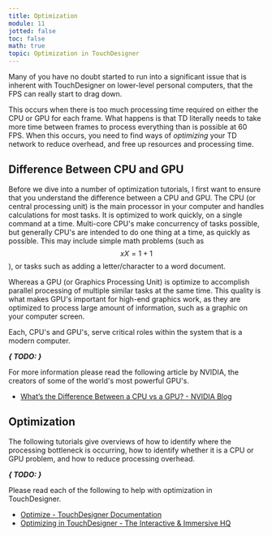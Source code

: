 ```yaml
---
title: Optimization
module: 11
jotted: false
toc: false
math: true
topic: Optimization in TouchDesigner
---
```


Many of you have no doubt started to run into a significant issue that is inherent with TouchDesigner on lower-level personal computers, that the FPS can really start to drag down.

This occurs when there is too much processing time required on either the CPU or GPU for each frame. What happens is that TD literally needs to take more time between frames to process everything than is possible at 60 FPS. When this occurs, you need to find ways of _optimizing_ your TD network to reduce overhead, and free up resources and processing time.

## Difference Between CPU and GPU

Before we dive into a number of optimization tutorials, I first want to ensure that you understand the difference between a CPU and GPU. The CPU (or central processing unit) is the main processor in your computer and handles calculations for most tasks. It is optimized to work quickly, on a single command at a time. Multi-core CPU's make concurrency of tasks possible, but generally CPU's are intended to do one thing at a time, as quickly as possible. This may include simple math problems (such as $$x X = 1 + 1$$), or tasks such as adding a letter/character to a word document.

Whereas a GPU (or Graphics Processing Unit) is optimize to accomplish parallel processing of multiple similar tasks at the same time. This quality is what makes GPU's important for high-end graphics work, as they are optimized to process large amount of information, such as a graphic on your computer screen.

Each, CPU's and GPU's, serve critical roles within the system that is a modern computer.

**_{ TODO: }_**

For more information please read the following article by NVIDIA, the creators of some of the world's most powerful GPU's.

- [What’s the Difference Between a CPU vs a GPU? - NVIDIA Blog](https://blogs.nvidia.com/blog/2009/12/16/whats-the-difference-between-a-cpu-and-a-gpu/)

## Optimization

The following tutorials give overviews of how to identify where the processing bottleneck is occurring, how to identify whether it is a CPU or GPU problem, and how to reduce processing overhead.

**_{ TODO: }_**

Please read each of the following to help with optimization in TouchDesigner.

- [Optimize - TouchDesigner Documentation](https://docs.derivative.ca/Optimize)
- [Optimizing in TouchDesigner - The Interactive & Immersive HQ](https://interactiveimmersive.io/blog/deployment/optimizing-in-touchdesigner/)
